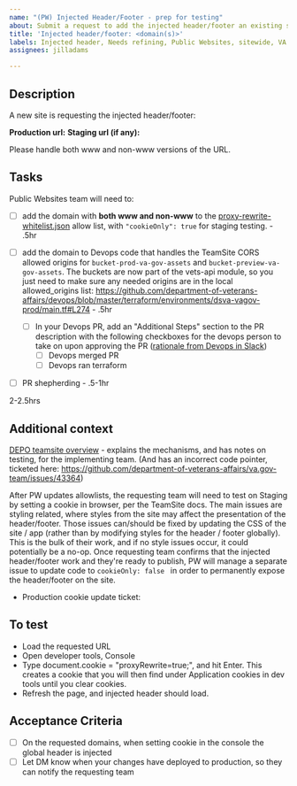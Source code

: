 ```yaml
---
name: "(PW) Injected Header/Footer - prep for testing"
about: Submit a request to add the injected header/footer an existing site.
title: 'Injected header/footer: <domain(s)>'
labels: Injected header, Needs refining, Public Websites, sitewide, VA.gov frontend
assignees: jilladams

---
```


## Description
A new site is requesting the injected header/footer: 

**Production url:** 
**Staging url (if any):**

Please handle both www and non-www versions of the URL.

## Tasks
Public Websites team will need to:

- [ ] add the domain with **both www and non-www** to the [proxy-rewrite-whitelist.json](https://github.com/department-of-veterans-affairs/vets-website/blob/main/src/applications/proxy-rewrite/proxy-rewrite-whitelist.json) allow list, with `"cookieOnly": true` for staging testing. - .5hr

- [ ] add the domain to Devops code that handles the TeamSite CORS allowed origins for `bucket-prod-va-gov-assets` and `bucket-preview-va-gov-assets`. The buckets are now part of the vets-api module, so you just need to make sure any needed origins are in the local allowed_origins list: https://github.com/department-of-veterans-affairs/devops/blob/master/terraform/environments/dsva-vagov-prod/main.tf#L274 - .5hr
    - [ ] In your Devops PR, add an "Additional Steps" section to the PR description with the following checkboxes for the devops person to take on upon approving the PR ([rationale from Devops in Slack](https://dsva.slack.com/archives/CBU0KDSB1/p1740086549724649?thread_ts=1740081681.905719&cid=CBU0KDSB1))
        - [ ] Devops merged PR
        - [ ] Devops ran terraform

- [ ] PR shepherding - .5-1hr

2-2.5hrs

## Additional context 
[DEPO teamsite overview](https://depo-platform-documentation.scrollhelp.site/developer-docs/teamsite-overview) - explains the mechanisms, and has notes on testing, for the implementing team.  (And has an incorrect code pointer, ticketed here: https://github.com/department-of-veterans-affairs/va.gov-team/issues/43364)

After PW updates allowlists, the requesting team will need to test on Staging by setting a cookie in browser, per the TeamSite docs. The main issues are styling related, where styles from the site may affect the presentation of the header/footer. Those issues can/should be fixed by updating the CSS of the site / app (rather than by modifying styles for the header / footer globally). This is the bulk of their work, and if no style issues occur, it could potentially be a no-op. Once requesting team confirms that the injected header/footer work and they're ready to publish, PW will manage a separate issue to update code to `cookieOnly: false ` in order to permanently expose the header/footer on the site. 
- Production cookie update ticket: 

## To test

- Load the requested URL
- Open developer tools, Console
- Type document.cookie = "proxyRewrite=true;", and hit Enter. This creates a cookie that you will then find under Application cookies in dev tools until you clear cookies.
- Refresh the page, and injected header should load.

## Acceptance Criteria
- [ ] On the requested domains, when setting cookie in the console the global header is injected
- [ ] Let DM know when your changes have deployed to production, so they can notify the requesting team
